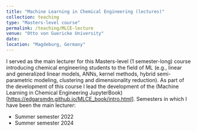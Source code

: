 ```yaml
---
title: "Machine Learning in Chemical Engineering (lectures)"
collection: teaching
type: "Masters-level course"
permalink: /teaching/MLCE-lecture
venue: "Otto von Guericke University"
date: 
location: "Magdeburg, Germany"
---
```


I served as the main lecturer for this Masters-level (1 semester-long) course introducing chemical engineering students to the field of ML (e.g., linear and generalized linear models, ANNs, kernel methods, hybrid semi-parametric modeling, clustering and dimensionality reduction). As part of the development of this course I lead the development of the (Machine Learning in Chemical Engineering JupyterBook)[https://edgarsmdn.github.io/MLCE_book/intro.html].
Semesters in which I have been the main lecturer:
* Summer semester 2022
* Summer semester 2024
